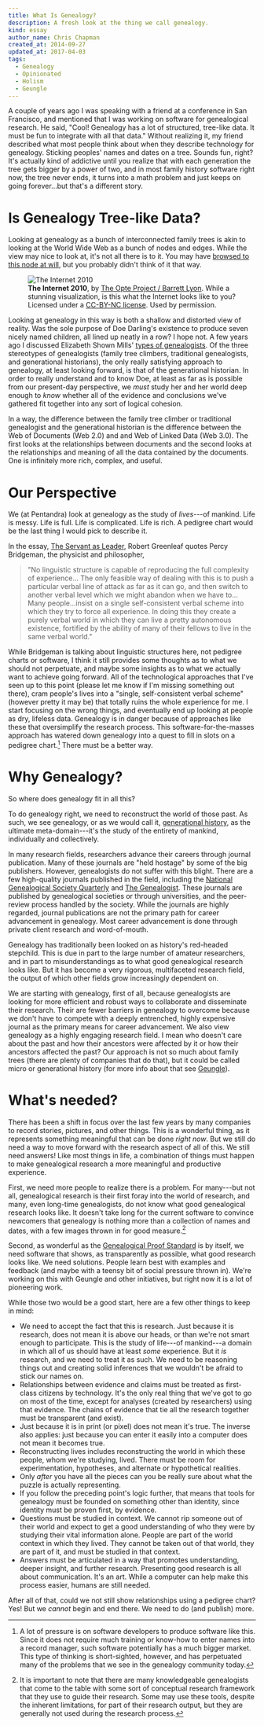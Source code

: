 ```yaml
---
title: What Is Genealogy?
description: A fresh look at the thing we call genealogy.
kind: essay
author_name: Chris Chapman
created_at: 2014-09-27
updated_at: 2017-04-03
tags:
  - Genealogy
  - Opinionated
  - Holism
  - Geungle
---
```


A couple of years ago I was speaking with a friend at a conference in San
Francisco, and mentioned that I was working on software for genealogical
research. He said, "Cool! Genealogy has a lot of structured, tree-like data. It
must be fun to integrate with all that data." Without realizing it, my friend
described what most people think about when they describe technology for
genealogy. Sticking peoples' names and dates on a tree. Sounds fun, right? It's
actually kind of addictive until you realize that with each generation the tree
gets bigger by a power of two, and in most family history software right now,
the tree never ends, it turns into a math problem and just keeps on going
forever...but that's a different story.

<!--MORE-->

# Is Genealogy Tree-like Data?

Looking at genealogy as a bunch of interconnected family trees is akin to
looking at the World Wide Web as a bunch of nodes and edges. While the view may
nice to look at, it's not all there is to it. You may have [browsed to this
node at will](http://www.w3.org/Proposal.html), but you probably didn't think
of it that way.

<figure id="internet_2010" class="img" resource="#internet_2010" typeof="schema:ImageObject">
  <img property="schema:contentUrl" src="opte-2010_620.png" alt="The Internet 2010" class="static" />
  <figcaption><span property="dc:description"><b property="dc:title">The Internet 2010</b>, by <a href="http://www.opte.org/" property="cc:attributionName" rel="cc:attributionURL dc:creator">The Opte Project / Barrett Lyon</a>. While a stunning visualization, is this what the Internet looks like to you? </span> Licensed under a <a rel="license" href="http://creativecommons.org/licenses/by-nc/4.0/">CC-BY-NC license</a>. Used by permission. <span class="icon-cc"></span><span class="icon-cc-by"></span><span class="icon-cc-nc"></span></figcaption>
</figure>

Looking at genealogy in this way is both a shallow and distorted view of
reality. Was the sole purpose of Doe Darling's existence to produce seven
nicely named children, all lined up neatly in a row? I hope not. A few years
ago I discussed Elizabeth Shown Mills' [types of genealogists][typology]. Of
the three stereotypes of genealogists (family tree climbers, traditional
genealogists, and generational historians), the only really satisfying approach
to genealogy, at least looking forward, is that of the generational historian.
In order to really understand and to know Doe, at least as far as is possible
from our present-day perspective, we _must_ study her and her world deep enough
to _know_ whether all of the evidence and conclusions we've gathered fit
together into any sort of logical cohesion.

In a way, the difference between the family tree climber or traditional
genealogist and the generational historian is the difference between the Web of
Documents (Web 2.0) and and Web of Linked Data (Web 3.0). The first looks at
the relationships between documents and the second looks at the relationships
and meaning of all the data contained by the documents. One is infinitely more
rich, complex, and useful.

# Our Perspective

We (at Pentandra) look at genealogy as the study of _lives_---of mankind.
Life is messy. Life is full. Life is complicated. Life is rich. A pedigree
chart would be the last thing I would pick to describe it.

In the essay, [The Servant as Leader](https://greenleaf.org/what-is-servant-leadership/),
Robert Greenleaf quotes Percy Bridgeman, the physicist and philosopher,

<div class="bq grab">

> "No linguistic structure is capable of reproducing the full complexity of
> experience... The only feasible way of dealing with this is to push a
> particular verbal line of attack as far as it can go, and then switch to
> another verbal level which we might abandon when we have to... Many
> people...insist on a single self-consistent verbal scheme into which they try
> to force all experience. In doing this they create a purely verbal world in
> which they can live a pretty autonomous existence, fortified by the ability
> of many of their fellows to live in the same verbal world."

</div>

While Bridgeman is talking about linguistic structures here, not pedigree
charts or software, I think it still provides some thoughts as to what we
should not perpetuate, and maybe some insights as to what we actually want to
achieve going forward. All of the technological approaches that I've seen up to
this point (please let me know if I'm missing something out there), cram
people's lives into a "single, self-consistent verbal scheme" (however pretty
it may be) that totally ruins the whole experience for me. I start focusing on
the wrong things, and eventually end up looking at people as dry, lifeless
data. Genealogy is in danger because of approaches like these that oversimplify
the research process. This software-for-the-masses approach has watered down
genealogy into a quest to fill in slots on a pedigree chart.[^motivations]
There must be a better way.

# Why Genealogy?

So where does genealogy fit in all this?

To do genealogy right, we need to reconstruct the world of those past. As such,
we see genealogy, or as we would call it, [generational history][gen_hist], as
the ultimate meta-domain---it's the study of the entirety of mankind,
individually and collectively.

In many research fields, researchers advance their careers through journal
publication. Many of these journals are "held hostage" by some of the big
publishers. However, genealogists do not suffer with this blight. There are a
few high-quality journals published in the field, including the [National
Genealogical Society Quarterly][NGSQ] and [The Genealogist][TG]. These journals
are published by genealogical societies or through universities, and the
peer-review process handled by the society. While the journals are highly
regarded, journal publications are not the primary path for career advancement
in genealogy. Most career advancement is done through private client research
and word-of-mouth.

Genealogy has traditionally been looked on as history's red-headed stepchild.
This is due in part to the large number of amateur researchers, and in part to
misunderstandings as to what good genealogical research looks like. But it has
become a very rigorous, multifaceted research field, the output of which other
fields grow increasingly dependent on.

We are starting with genealogy, first of all, because genealogists are looking
for more efficient and robust ways to collaborate and disseminate their
research. Their are fewer barriers in genealogy to overcome because we don't
have to compete with a deeply entrenched, highly expensive journal as the
primary means for career advancement. We also view genealogy as a highly
engaging research field. I mean who doesn't care about the past and how their
ancestors were affected by it or how their ancestors affected the past? Our
approach is not so much about family trees (there are plenty of companies that
do that), but it could be called micro or generational history (for more info
about that see [Geungle](/solutions/geungle/)).

# What's needed?

There has been a shift in focus over the last few years by many companies to
record stories, pictures, and other things. This is a wonderful thing, as it
represents something meaningful that can be done _right now_. But we still do
need a way to move forward with the research aspect of all of this. We still
need answers! Like most things in life, a combination of things must happen to
make genealogical research a more meaningful and productive experience.

First, we need more people to realize there is a problem. For many---but not
all, genealogical research is their first foray into the world of research, and
many, even long-time genealogists, do not know what good genealogical research
looks like. It doesn't take long for the current software to convince newcomers
that genealogy is nothing more than a collection of names and dates, with a few
images thrown in for good measure.[^caveat]

Second, as wonderful as the [Genealogical Proof
Standard](http://www.bcgcertification.org/resources/standard.html) is by
itself, we need software that shows, as transparently as possible, what good
research looks like. We need solutions. People learn best with examples and
feedback (and maybe with a teensy bit of social pressure thrown in). We're
working on this with Geungle and other initiatives, but right now it is a lot
of pioneering work.

While those two would be a good start, here are a few other things to keep in
mind:

* We need to accept the fact that this is research. Just because it is
  research, does not mean it is above our heads, or than we're not smart enough
  to participate. This is the study of life---of mankind---a domain in which all
  of us should have at least _some_ experience. But it _is_ research, and we
  need to treat it as such. We need to be reasoning things out and creating
  solid inferences that we wouldn't be afraid to stick our names on.
* Relationships between evidence and claims must be treated as first-class
  citizens by technology. It's the only real thing that we've got to go on most
  of the time, except for analyses (created by researchers) using that
  evidence. The chains of evidence that tie all the research together must be
  transparent (and exist).
* Just because it is in print (or pixel) does not mean it's true. The inverse
  also applies: just because you can enter it easily into a computer does not
  mean it becomes true.
* Reconstructing lives includes reconstructing the world in which these people,
  whom we're studying, lived. There must be room for experimentation,
  hypotheses, and alternate or hypothetical realities.
* Only _after_ you have all the pieces can you be really sure about what the
  puzzle is actually representing.
* If you follow the preceding point's logic further, that means that tools for
  genealogy must be founded on something other than identity, since identity
  must be proven first, by evidence.
* Questions must be studied in context. We cannot rip someone out of their
  world and expect to get a good understanding of who they were by studying
  their vital information alone. People are part of the world context in which
  they lived. They cannot be taken out of that world, they are part of it, and
  must be studied in that context.
* Answers must be articulated in a way that promotes understanding, deeper
  insight, and further research. Presenting good research is all about
  communication. It's an art. While a computer can help make this process
  easier, humans are still needed.

After all of that, could we not still show relationships using a pedigree
chart? Yes! But we _cannot_ begin and end there. We need to do (and publish)
more.

[^motivations]:

    A lot of pressure is on software developers to produce software like this.
    Since it does not require much training or know-how to enter names into a
    record manager, such software potentially has a much bigger market. This
    type of thinking is short-sighted, however, and has perpetuated many of the
    problems that we see in the genealogy community today.

[^caveat]: 
    It is important to note that there are many knowledgeable genealogists that
    come to the table with some sort of conceptual research framework that they
    use to guide their research. Some may use these tools, despite the inherent
    limitations, for part of their research output, but they are generally not
    used during the research process.

[NGSQ]: http://www.ngsgenealogy.org/cs/ngsq
[TG]: http://www.fasg.org/TheGenealogist.html
[gen_hist]: /blog/thoughts-about-rootstech-2012/#def:generational-historians
[typology]: /blog/thoughts-about-rootstech-2012/#typology-of-genealogists

